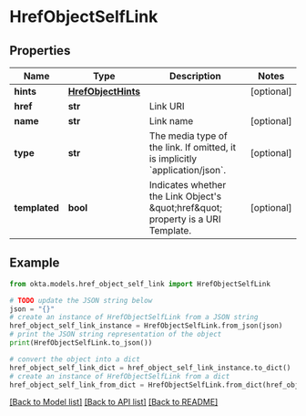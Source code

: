 # HrefObjectSelfLink


## Properties

Name | Type | Description | Notes
------------ | ------------- | ------------- | -------------
**hints** | [**HrefObjectHints**](HrefObjectHints.md) |  | [optional] 
**href** | **str** | Link URI | 
**name** | **str** | Link name | [optional] 
**type** | **str** | The media type of the link. If omitted, it is implicitly &#x60;application/json&#x60;. | [optional] 
**templated** | **bool** | Indicates whether the Link Object&#39;s \&quot;href\&quot; property is a URI Template. | [optional] 

## Example

```python
from okta.models.href_object_self_link import HrefObjectSelfLink

# TODO update the JSON string below
json = "{}"
# create an instance of HrefObjectSelfLink from a JSON string
href_object_self_link_instance = HrefObjectSelfLink.from_json(json)
# print the JSON string representation of the object
print(HrefObjectSelfLink.to_json())

# convert the object into a dict
href_object_self_link_dict = href_object_self_link_instance.to_dict()
# create an instance of HrefObjectSelfLink from a dict
href_object_self_link_from_dict = HrefObjectSelfLink.from_dict(href_object_self_link_dict)
```
[[Back to Model list]](../README.md#documentation-for-models) [[Back to API list]](../README.md#documentation-for-api-endpoints) [[Back to README]](../README.md)



